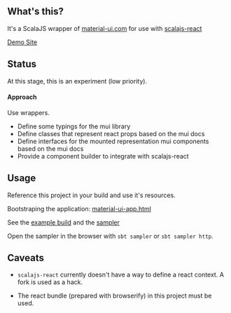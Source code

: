 ## What's this?

It's a ScalaJS wrapper of [material-ui.com](http://material-ui.com) for use with [scalajs-react](https://github.com/japgolly/scalajs-react)

[Demo Site](http://wav.github.io/material-ui-scalajs-react/public/index.html)

## Status

At this stage, this is an experiment (low priority).

#### Approach

Use wrappers.

- Define some typings for the mui library
- Define classes that represent react props based on the mui docs
- Define interfaces for the mounted representation mui components based on the mui docs
- Provide a component builder to integrate with scalajs-react

## Usage

Reference this project in your build and use it's resources.

Bootstraping the application: [material-ui-app.html](src/main/resources/material-ui-app.html) 

See the [example build](example) and the [sampler](sampler/src/main/scala/wav/web/muiwrapper/sampler/)

Open the sampler in the browser with `sbt sampler` or `sbt sampler http`.

## Caveats

- `scalajs-react` currently doesn't have a way to define a react context. A fork is used as a hack.

- The react bundle (prepared with browserify) in this project must be used.
